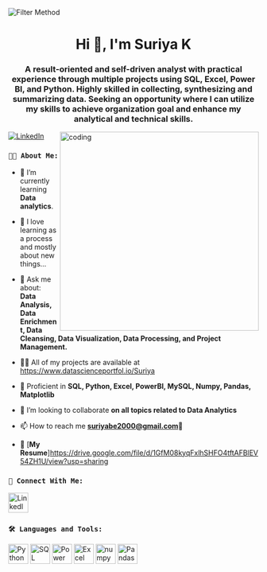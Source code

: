 <head>

<body>
 
  ![Filter Method](https://static.wixstatic.com/media/3e99b9_f53a1cab95ae4dfd938a1bf6a1a62f49~mv2.gif)

<h1 align="center">Hi 👋, I'm Suriya K </h1>
<h3 align="center">A result-oriented and self-driven analyst with practical experience through multiple projects using SQL, Excel, Power BI, and Python. Highly skilled in collecting, synthesizing and summarizing data. Seeking an opportunity where I can utilize my skills to achieve organization goal and enhance my analytical and technical skills.</h3>

<img align="right" alt="coding" width="400" src="https://marketbusinessnews.com/wp-content/uploads/2020/10/1-Predictive-Analytics-GIF-for-article.gif">

 <p align="left">
    <a href="https://www.linkedin.com/in/suriyaanalyst" target="blank">
      <img src="https://img.shields.io/badge/-Follow%20on%20LinkedIn-blue?style=flat-square&logo=Linkedin&logoColor=white&link="www.linkedin.com/in/suriyaanalyst"
        alt="LinkedIn" />
    </a>
  </p>

### `👨‍💼 About Me:`

- 🌱 I’m currently learning **Data analytics**.
- 🌱 I love learning as a process and mostly about new things...
  
- 💬 Ask me about: **Data Analysis, Data Enrichment, Data Cleansing, Data Visualization, Data Processing, and Project Management.**


- 👨‍💻 All of my projects are available at https://www.datascienceportfol.io/Suriya


- 💬 Proficient in  **SQL, Python, Excel, PowerBI, MySQL, Numpy, Pandas, Matplotlib**

- 🤝 I’m looking to collaborate **on all topics related to Data Analytics**
- 📫 How to reach me **suriyabe2000@gmail.com**🌱

- 📄 [**My Resume**]https://drive.google.com/file/d/1GfM08kyqFxlhSHFO4tftAFBlEV54ZH1U/view?usp=sharing


 ### `🔗 Connect With Me:`
 <p>
    <a href="https://www.linkedin.com/in/suriyaanalyst" target="blank">
      <img src="https://img.icons8.com/color/48/linkedin.png" alt="LinkedIn" height="40" width="40" />
    </a>
  </p>

### `🛠️ Languages and Tools:`
  <p>
    <img src="https://img.icons8.com/color/48/python--v1.png" alt="Python" width="40" height="40" />
    <img src="https://img.icons8.com/color/48/000000/sql.png" alt="SQL" width="40" height="40" />
    <img src="https://img.icons8.com/color/48/000000/power-bi.png" alt="Power BI" width="40" height="40" />
    <img src="https://img.icons8.com/color/48/000000/microsoft-excel-2019--v1.png" alt="Excel" width="40" height="40" />
    <img src="https://img.icons8.com/color/48/numpy.png" alt="numpy"width="40" height="40" />
    <img src="https://img.icons8.com/color/48/pandas.png" alt="Pandas" width="40" height="40" />

  </p>



</body>

</html>

